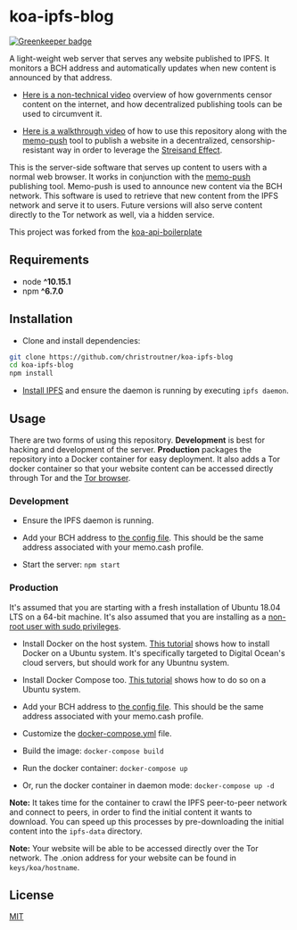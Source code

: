 # koa-ipfs-blog

[![Greenkeeper badge](https://badges.greenkeeper.io/christroutner/koa-ipfs-blog.svg)](https://greenkeeper.io/)

A light-weight web server that serves any website published to IPFS. It monitors a
BCH address and automatically updates when new content is announced by that
address.

- [Here is a non-technical video](https://www.youtube.com/watch?v=RlNVyatwd5M) overview
of how governments censor content on the internet, and how decentralized publishing
tools can be used to circumvent it.

- [Here is a walkthrough video](https://www.youtube.com/watch?v=Ez9YXpu_Chs&t=971s) of
how to use this repository along with
the [memo-push](https://github.com/christroutner/memo-push) tool to publish a
website in a decentralized, censorship-resistant way in order to leverage the
[Streisand Effect](https://en.wikipedia.org/wiki/Streisand_effect).

This is the server-side software that serves up content to users with a normal
web browser. It works in conjunction with
the [memo-push](https://github.com/christroutner/memo-push) publishing
tool. Memo-push is used to announce new content via the BCH network. This
software is used to retrieve that new content from the IPFS network and serve
it to users. Future versions
will also serve content directly to the Tor network as well, via a hidden service.

This project was forked from the [koa-api-boilerplate](https://github.com/christroutner/koa-api-boilerplate)


## Requirements
* node __^10.15.1__
* npm __^6.7.0__

## Installation
- Clone and install dependencies:
```bash
git clone https://github.com/christroutner/koa-ipfs-blog
cd koa-ipfs-blog
npm install
```

- [Install IPFS](https://docs.ipfs.io/introduction/install/) and ensure the
daemon is running by executing `ipfs daemon`.


## Usage
There are two forms of using this repository. **Development** is best for hacking
and development of the server. **Production** packages the repository into a
Docker container for easy deployment. It also adds a Tor docker container so
that your website content can be accessed directly through Tor and the
[Tor browser](https://www.torproject.org/download/).


### Development

- Ensure the IPFS daemon is running.

- Add your BCH address
to [the config file](config/env/common.js). This
should be the same address associated with your memo.cash profile.

- Start the server: `npm start`

### Production
It's assumed that you are starting with a fresh installation of Ubuntu
18.04 LTS on a 64-bit machine.
It's also assumed that you are installing as a
[non-root user with sudo privileges](https://www.digitalocean.com/community/tutorials/initial-server-setup-with-ubuntu-18-04).

- Install Docker on the host system.
[This tutorial](https://www.digitalocean.com/community/tutorials/how-to-install-and-use-docker-on-ubuntu-16-04)
shows how to install Docker on a Ubuntu system. It's specifically targeted to
Digital Ocean's cloud servers, but should work for any Ubuntnu system.

- Install Docker Compose too.
[This tutorial](https://www.digitalocean.com/community/tutorials/how-to-install-docker-compose-on-ubuntu-16-04) shows how to do so on a Ubuntu system.

- Add your BCH address
to [the config file](production/common.js). This
should be the same address associated with your memo.cash profile.

- Customize the [docker-compose.yml](docker-compose.yml) file.

- Build the image: `docker-compose build`

- Run the docker container: `docker-compose up`

- Or, run the docker container in daemon mode: `docker-compose up -d`

**Note:** It takes time for the container to crawl the IPFS peer-to-peer network
and connect to peers, in order to find the initial content it wants to download.
You can speed up this processes by pre-downloading the initial content into the
`ipfs-data` directory.

**Note:** Your website will be able to be accessed directly over the Tor network.
The .onion address for your website can be found in `keys/koa/hostname`.

## License
[MIT](LICENSE.md)
